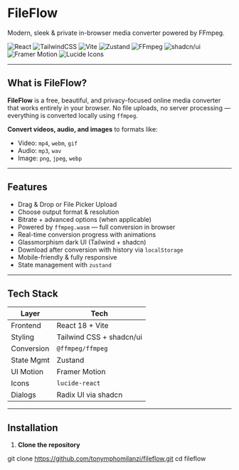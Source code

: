# FileFlow

Modern, sleek & private in-browser media converter powered by FFmpeg.

![React](https://img.shields.io/badge/-React-20232A?style=for-the-badge&logo=react&logoColor=61DAFB)
![TailwindCSS](https://img.shields.io/badge/-TailwindCSS-0f172a?style=for-the-badge&logo=tailwindcss&logoColor=38bdf8)
![Vite](https://img.shields.io/badge/-Vite-1a1a1a?style=for-the-badge&logo=vite&logoColor=646CFF)
![Zustand](https://img.shields.io/badge/-Zustand-161b22?style=for-the-badge&logo=react&logoColor=white)
![FFmpeg](https://img.shields.io/badge/-FFmpeg%20WASM-0b1e2d?style=for-the-badge&logo=ffmpeg&logoColor=white)
![shadcn/ui](https://img.shields.io/badge/-shadcn%2Fui-18181b?style=for-the-badge&logo=radixui&logoColor=white)
![Framer Motion](https://img.shields.io/badge/-Framer--Motion-000?style=for-the-badge&logo=framer&logoColor=white)
![Lucide Icons](https://img.shields.io/badge/-Lucide--React-111827?style=for-the-badge&logo=react&logoColor=white)



---

## What is FileFlow?

**FileFlow** is a free, beautiful, and privacy-focused online media converter that works entirely in your browser. No file uploads, no server processing — everything is converted locally using `ffmpeg`.

**Convert videos, audio, and images** to formats like:

- Video: `mp4`, `webm`, `gif`
- Audio: `mp3`, `wav`
- Image: `png`, `jpeg`, `webp`

---

##  Features

-  Drag & Drop or File Picker Upload
-  Choose output format & resolution
-  Bitrate + advanced options (when applicable)
-  Powered by `ffmpeg.wasm` — full conversion in browser
-  Real-time conversion progress with animations
-  Glassmorphism dark UI (Tailwind + shadcn)
-  Download after conversion with history via `localStorage`
-  Mobile-friendly & fully responsive
-  State management with `zustand`

---

## Tech Stack

| Layer       | Tech                        |
|-------------|-----------------------------|
| Frontend    | React 18 + Vite             |
| Styling     | Tailwind CSS + shadcn/ui    |
| Conversion  | `@ffmpeg/ffmpeg`            |
| State Mgmt  | Zustand                     |
| UI Motion   | Framer Motion               |
| Icons       | `lucide-react`              |
| Dialogs     | Radix UI via shadcn         |

---

## Installation

1. **Clone the repository**

git clone https://github.com/tonymphomilanzi/fileflow.git
cd fileflow
